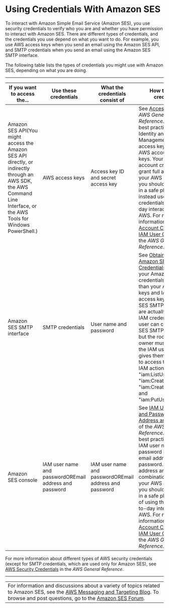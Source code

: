 # Using Credentials With Amazon SES<a name="using-credentials"></a>

To interact with Amazon Simple Email Service \(Amazon SES\), you use security credentials to verify who you are and whether you have permission to interact with Amazon SES\. There are different types of credentials, and the credentials you use depend on what you want to do\. For example, you use AWS access keys when you send an email using the Amazon SES API, and SMTP credentials when you send an email using the Amazon SES SMTP interface\.

The following table lists the types of credentials you might use with Amazon SES, depending on what you are doing\.


****  

| If you want to access the\.\.\. | Use these credentials | What the credentials consist of | How to get the credentials | 
| --- | --- | --- | --- | 
| Amazon SES API\(You might access the Amazon SES API directly, or indirectly through an AWS SDK, the AWS Command Line Interface, or the AWS Tools for Windows PowerShell\.\) | AWS access keys | Access key ID and secret access key | See [Access Keys](https://docs.aws.amazon.com/general/latest/gr/aws-sec-cred-types.html#access-keys-and-secret-access-keys) in the *AWS General Reference*\. For security best practice, use AWS Identity and Access Management \(IAM\) user access keys instead of AWS account access keys\. Your AWS account credentials grant full access to all your AWS resources, so you should store them in a safe place and instead use IAM user credentials for day\-to\-day interaction with AWS\. For more information, see [Root Account Credentials vs\. IAM User Credentials](https://docs.aws.amazon.com/general/latest/gr/root-vs-iam.html) in the *AWS General Reference*\.  | 
| Amazon SES SMTP interface | SMTP credentials | User name and password | See [Obtaining Your Amazon SES SMTP Credentials](smtp-credentials.md)\. Although your Amazon SES SMTP credentials are different than your AWS access keys and IAM user access keys, Amazon SES SMTP credentials are actually a type of IAM credentials\. An IAM user can create Amazon SES SMTP credentials, but the root account owner must ensure that the IAM user's policy gives them permission to access the following IAM actions: "iam:ListUsers", "iam:CreateUser", "iam:CreateAccessKey", and "iam:PutUserPolicy"\. | 
| Amazon SES console | IAM user name and passwordOREmail address and password | IAM user name and passwordOREmail address and password | See [IAM User Name and Password](https://docs.aws.amazon.com/general/latest/gr/aws-sec-cred-types.html#iam-user-name-and-password) and [Email Address and Password](https://docs.aws.amazon.com/general/latest/gr/aws-sec-cred-types.html#email-and-password-for-your-AWS-account) of the *AWS General Reference*\. For security best practice, use an IAM user name and password instead of an email address and password\. The email address and password combination are for your AWS account, so you should store them in a safe place instead of using them for day\-to\-day interaction with AWS\. For more information, see [Root Account Credentials vs\. IAM User Credentials](https://docs.aws.amazon.com/general/latest/gr/root-vs-iam.html) in the *AWS General Reference*\.  | 

For more information about different types of AWS security credentials \(except for SMTP credentials, which are used only for Amazon SES\), see [AWS Security Credentials](https://docs.aws.amazon.com/general/latest/gr/aws-security-credentials.html) in the *AWS General Reference*\.


****  

|  | 
| --- |
| For information and discussions about a variety of topics related to Amazon SES, see the [AWS Messaging and Targeting Blog](https://aws.amazon.com//blogs/messaging-and-targeting/)\. To browse and post questions, go to the [Amazon SES Forum](https://forums.aws.amazon.com/forum.jspa?forumID=90)\. | 